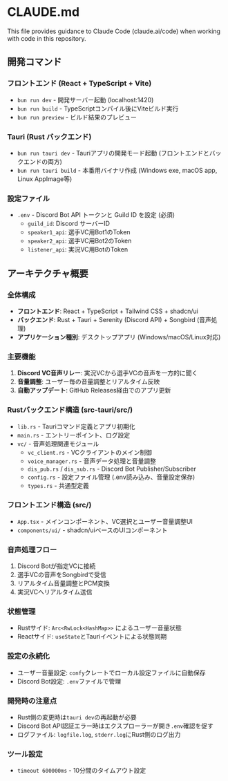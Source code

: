 # CLAUDE.md

This file provides guidance to Claude Code (claude.ai/code) when working with code in this repository.

## 開発コマンド

### フロントエンド (React + TypeScript + Vite)
- `bun run dev` - 開発サーバー起動 (localhost:1420)
- `bun run build` - TypeScriptコンパイル後にViteビルド実行
- `bun run preview` - ビルド結果のプレビュー

### Tauri (Rust バックエンド)
- `bun run tauri dev` - Tauriアプリの開発モード起動 (フロントエンドとバックエンドの両方)
- `bun run tauri build` - 本番用バイナリ作成 (Windows exe, macOS app, Linux AppImage等)

### 設定ファイル
- `.env` - Discord Bot API トークンと Guild ID を設定 (必須)
  - `guild_id`: Discord サーバーID
  - `speaker1_api`: 選手VC用Bot1のToken
  - `speaker2_api`: 選手VC用Bot2のToken
  - `listener_api`: 実況VC用BotのToken

## アーキテクチャ概要

### 全体構成
- **フロントエンド**: React + TypeScript + Tailwind CSS + shadcn/ui
- **バックエンド**: Rust + Tauri + Serenity (Discord API) + Songbird (音声処理)
- **アプリケーション種別**: デスクトップアプリ (Windows/macOS/Linux対応)

### 主要機能
1. **Discord VC音声リレー**: 実況VCから選手VCの音声を一方的に聞く
2. **音量調整**: ユーザー毎の音量調整とリアルタイム反映
3. **自動アップデート**: GitHub Releases経由でのアプリ更新

### Rustバックエンド構造 (src-tauri/src/)
- `lib.rs` - Tauriコマンド定義とアプリ初期化
- `main.rs` - エントリーポイント、ログ設定
- `vc/` - 音声処理関連モジュール
  - `vc_client.rs` - VCクライアントのメイン制御
  - `voice_manager.rs` - 音声データ処理と音量調整
  - `dis_pub.rs` / `dis_sub.rs` - Discord Bot Publisher/Subscriber
  - `config.rs` - 設定ファイル管理 (.env読み込み、音量設定保存)
  - `types.rs` - 共通型定義

### フロントエンド構造 (src/)
- `App.tsx` - メインコンポーネント、VC選択とユーザー音量調整UI
- `components/ui/` - shadcn/uiベースのUIコンポーネント

### 音声処理フロー
1. Discord Botが指定VCに接続
2. 選手VCの音声をSongbirdで受信
3. リアルタイム音量調整とPCM変換
4. 実況VCへリアルタイム送信

### 状態管理
- Rustサイド: `Arc<RwLock<HashMap>>` によるユーザー音量状態
- Reactサイド: `useState`とTauriイベントによる状態同期

### 設定の永続化
- ユーザー音量設定: `confy`クレートでローカル設定ファイルに自動保存
- Discord Bot設定: `.env`ファイルで管理

### 開発時の注意点
- Rust側の変更時は`tauri dev`の再起動が必要
- Discord Bot API認証エラー時はエクスプローラーが開き`.env`確認を促す
- ログファイル: `logfile.log`, `stderr.log`にRust側のログ出力

### ツール設定
- `timeout 600000ms` - 10分間のタイムアウト設定